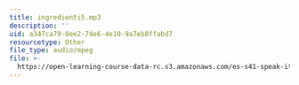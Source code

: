 ```yaml
---
title: ingredienti5.mp3
description: ''
uid: a347ca79-8ee2-74e6-4e10-9a7eb8ffabd7
resourcetype: Other
file_type: audio/mpeg
file: >-
  https://open-learning-course-data-rc.s3.amazonaws.com/es-s41-speak-italian-with-your-mouth-full-spring-2012/a347ca798ee274e64e109a7eb8ffabd7_ingredienti5.mp3
---
```

